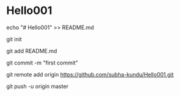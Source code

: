 # Hello001

echo "# Hello001" >> README.md

git init



git add README.md



git commit -m "first commit"



git remote add origin https://github.com/subha-kundu/Hello001.git



git push -u origin master


